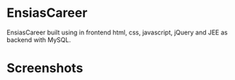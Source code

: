 # EnsiasCareer
EnsiasCareer built using in frontend html, css, javascript, jQuery and JEE as backend with MySQL.

# Screenshots
